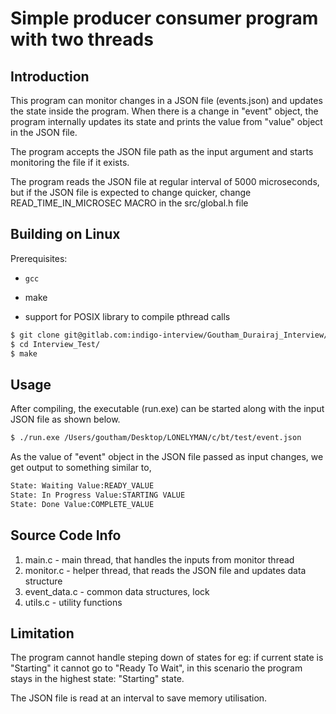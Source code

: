 # Simple producer consumer program with two threads

## Introduction

This program can monitor changes in a JSON file (events.json) and updates the state inside the program. When there is a change in "event" object, the program internally updates its state and prints the value from "value" object in the JSON file.

The program accepts the JSON file path as the input argument and starts monitoring the file if it exists.

The program reads the JSON file at regular interval of 5000 microseconds, but if the JSON file is expected to change quicker, change READ_TIME_IN_MICROSEC MACRO in the src/global.h file

## Building on Linux 

Prerequisites:

 - `gcc`

 - make

 - support for POSIX library to compile pthread calls

```sh
$ git clone git@gitlab.com:indigo-interview/Goutham_Durairaj_Interview/Interview_Test.git -b indigo_19Jul
$ cd Interview_Test/
$ make
```

## Usage

After compiling, the executable (run.exe) can be started along with the input JSON file as shown below.

```sh
$ ./run.exe /Users/goutham/Desktop/LONELYMAN/c/bt/test/event.json
```

As the value of "event" object in the JSON file passed as input changes, we get output to something similar to,

```sh
State: Waiting Value:READY_VALUE
State: In Progress Value:STARTING VALUE
State: Done Value:COMPLETE_VALUE
```

## Source Code Info
1. main.c        - main thread, that handles the inputs from monitor thread   
2. monitor.c     - helper thread, that reads the JSON file and updates data structure
3. event_data.c  - common data structures, lock
4. utils.c       - utility functions

## Limitation
The program cannot handle steping down of states for eg: if current state is "Starting" it cannot go to "Ready To Wait", in this scenario the program stays in the highest state: "Starting" state.

The JSON file is read at an interval to save memory utilisation.
